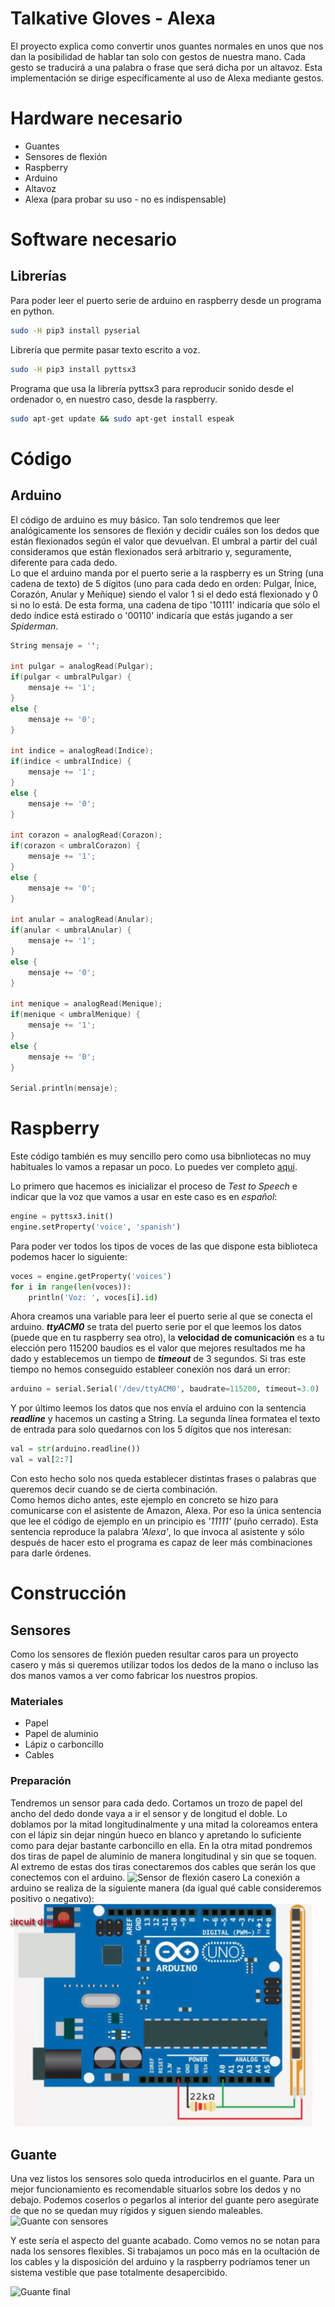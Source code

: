 # Talkative Gloves - Alexa
El proyecto explica como convertir unos guantes normales en unos que nos dan la posibilidad de hablar tan solo con gestos de nuestra mano. Cada gesto se traducirá a una palabra o frase que será dicha por un altavoz. Esta implementación se dirige específicamente al uso de Alexa mediante gestos.

# Hardware necesario
- Guantes
- Sensores de flexión
- Raspberry
- Arduino
- Altavoz
- Alexa (para probar su uso - no es indispensable)

# Software necesario

## Librerías
Para poder leer el puerto serie de arduino en raspberry desde un programa en python.

```bash
sudo -H pip3 install pyserial
```
Librería que permite pasar texto escrito a voz.
```bash
sudo -H pip3 install pyttsx3
```
Programa que usa la librería pyttsx3 para reproducir sonido desde el ordenador o, en nuestro caso, desde la raspberry.
```bash
sudo apt-get update && sudo apt-get install espeak
```

# Código
## Arduino
El código de arduino es muy básico. Tan solo tendremos que leer analógicamente los sensores de flexión y decidir cuáles son los dedos que están flexionados según el valor que devuelvan. El umbral a partir del cuál consideramos que están flexionados será arbitrario y, seguramente, diferente para cada dedo.  
Lo que el arduino manda por el puerto serie a la raspberry es un String (una cadena de texto) de 5 dígitos (uno para cada dedo en orden: Pulgar, Ínice, Corazón, Anular y Meñique) siendo el valor 1 si el dedo está flexionado y 0 si no lo está. De esta forma, una cadena de tipo '10111' indicaría que sólo el dedo índice está estirado o '00110' indicaría que estás jugando a ser _Spiderman_.

```c++
String mensaje = '';

int pulgar = analogRead(Pulgar);
if(pulgar < umbralPulgar) {
    mensaje += '1';
}
else {
    mensaje += '0';
}

int indice = analogRead(Indice);
if(indice < umbralIndice) {
    mensaje += '1';
}
else {
    mensaje += '0';
}

int corazon = analogRead(Corazon);
if(corazon < umbralCorazon) {
    mensaje += '1';
}
else {
    mensaje += '0';
}

int anular = analogRead(Anular);
if(anular < umbralAnular) {
    mensaje += '1';
}
else {
    mensaje += '0';
}

int menique = analogRead(Menique);
if(menique < umbralMenique) {
    mensaje += '1';
}
else {
    mensaje += '0';
}

Serial.println(mensaje);
```

# Raspberry
Este código también es muy sencillo pero como usa bibnliotecas no muy habituales lo vamos a repasar un poco. Lo puedes ver completo [aqui](https://github.com/JJavier98/TE-Vestible/blob/master/guante.py).  

Lo primero que hacemos es inicializar el proceso de _Test to Speech_ e indicar que la voz que vamos a usar en este caso es en _español_:  
```python
engine = pyttsx3.init()
engine.setProperty('voice', 'spanish')
```

Para poder ver todos los tipos de voces de las que dispone esta biblioteca podemos hacer lo siguiente:  
```python
voces = engine.getProperty('voices')
for i in range(len(voces)):
    println('Voz: ', voces[i].id)
```

Ahora creamos una variable para leer el puerto serie al que se conecta el arduino. ___ttyACM0___ se trata del puerto serie por el que leemos los datos (puede que en tu raspberry sea otro), la **velocidad de comunicación** es a tu elección pero 115200 baudios es el valor que mejores resultados me ha dado y establecemos un tiempo de ___timeout___ de 3 segundos. Si tras este tiempo no hemos conseguido estableer conexión nos dará un error:
```python
arduino = serial.Serial('/dev/ttyACM0', baudrate=115200, timeout=3.0)
```

Y por último leemos los datos que nos envía el arduino con la sentencia ___readline___ y hacemos un casting a String. La segunda línea formatea el texto de entrada para solo quedarnos con los 5 dígitos que nos interesan:
```python
val = str(arduino.readline())
val = val[2:7]
```

Con esto hecho solo nos queda establecer distintas frases o palabras que queremos decir cuando se de cierta combinación.  
Como hemos dicho antes, este ejemplo en concreto se hizo para comunicarse con el asistente de Amazon, Alexa. Por eso la única sentencia que lee el código de ejemplo en un principio es _'11111'_ (puño cerrado). Esta sentencia reproduce la palabra _'Alexa'_, lo que invoca al asistente y sólo después de hacer esto el programa es capaz de leer más combinaciones para darle órdenes.

# Construcción

## Sensores
Como los sensores de flexión pueden resultar caros para un proyecto casero y más si queremos utilizar todos los dedos de la mano o incluso las dos manos vamos a ver como fabricar los nuestros propios.

### Materiales
- Papel
- Papel de aluminio
- Lápiz o carboncillo
- Cables

### Preparación
Tendremos un sensor para cada dedo. Cortamos un trozo de papel del ancho del dedo donde vaya a ir el sensor y de longitud el doble. Lo doblamos por la mitad longitudinalmente y una mitad la coloreamos entera con el lápiz sin dejar ningún hueco en blanco y apretando lo suficiente como para dejar bastante carboncillo en ella. En la otra mitad pondremos dos tiras de papel de aluminio de manera longitudinal y sin que se toquen. Al extremo de estas dos tiras conectaremos dos cables que serán los que conectemos con el arduino.
![Sensor de flexión casero](images/sensor.jpg)
La conexión a arduino se realiza de la siguiente manera (da igual qué cable consideremos positivo o negativo):
![Conexión de sensor a arduino](images/conexion.png)

## Guante
Una vez listos los sensores solo queda introducirlos en el guante. Para un mejor funcionamiento es recomendable situarlos sobre los dedos y no debajo. Podemos coserlos o pegarlos al interior del guante pero asegúrate de que no se quedan muy rígidos y siguen siendo maleables.
![Guante con sensores](images/g1.jpg)

Y este sería el aspecto del guante acabado. Como vemos no se notan para nada los sensores flexibles. Si trabajamos un poco más en la ocultación de los cables y la disposición del arduino y la raspberry podríamos tener un sistema vestible que pase totalmente desapercibido.

![Guante final](images/g2.jpg)